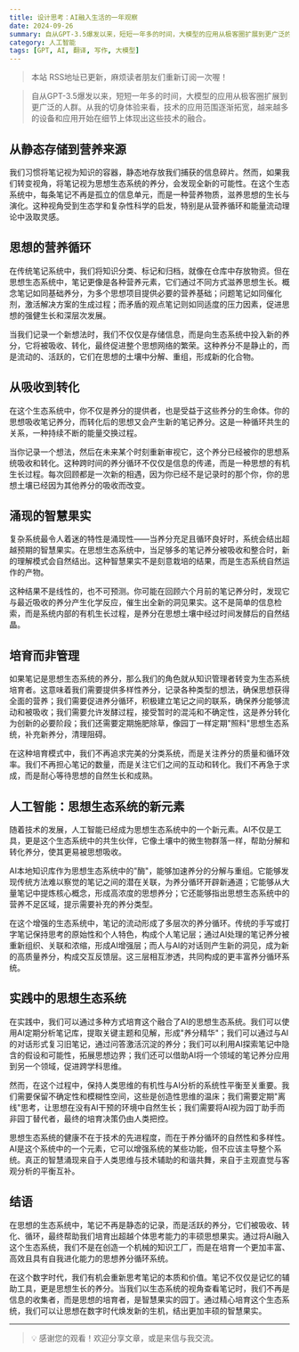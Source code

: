 ```yaml
---
title: 设计思考：AI融入生活的一年观察
date: 2024-09-26
summary: 自从GPT-3.5爆发以来，短短一年多的时间，大模型的应用从极客圈扩展到更广泛的人群
category: 人工智能
tags: [GPT, AI, 翻译, 写作, 大模型]
---
```


> 本站 RSS地址已更新，麻烦读者朋友们重新订阅一次喔！

> 自从GPT-3.5爆发以来，短短一年多的时间，大模型的应用从极客圈扩展到更广泛的人群。从我的切身体验来看，技术的应用范围逐渐拓宽，越来越多的设备和应用开始在细节上体现出这些技术的融合。

## 从静态存储到营养来源

我们习惯将笔记视为知识的容器，静态地存放我们捕获的信息碎片。然而，如果我们转变视角，将笔记视为思想生态系统的养分，会发现全新的可能性。在这个生态系统中，每条笔记不再是孤立的信息单元，而是一种营养物质，滋养思想的生长与演化。这种视角受到生态学和复杂性科学的启发，特别是从营养循环和能量流动理论中汲取灵感。

## 思想的营养循环

在传统笔记系统中，我们将知识分类、标记和归档，就像在仓库中存放物资。但在思想生态系统中，笔记更像是各种营养元素，它们通过不同方式滋养思想生长。概念笔记如同基础养分，为多个思想项目提供必要的营养基础；问题笔记如同催化剂，激活解决方案的生成过程；而矛盾的观点笔记则如同适度的压力因素，促进思想的强健生长和深层次发展。

当我们记录一个新想法时，我们不仅仅是存储信息，而是向生态系统中投入新的养分，它将被吸收、转化，最终促进整个思想网络的繁荣。这种养分不是静止的，而是流动的、活跃的，它们在思想的土壤中分解、重组，形成新的化合物。

## 从吸收到转化

在这个生态系统中，你不仅是养分的提供者，也是受益于这些养分的生命体。你的思想吸收笔记养分，而转化后的思想又会产生新的笔记养分。这是一种循环共生的关系，一种持续不断的能量交换过程。

当你记录一个想法，然后在未来某个时刻重新审视它，这个养分已经被你的思想系统吸收和转化。这种跨时间的养分循环不仅仅是信息的传递，而是一种思想的有机生长过程。每次回顾都是一次新的相遇，因为你已经不是记录时的那个你，你的思想土壤已经因为其他养分的吸收而改变。

## 涌现的智慧果实

复杂系统最令人着迷的特性是涌现性——当养分充足且循环良好时，系统会结出超越预期的智慧果实。在思想生态系统中，当足够多的笔记养分被吸收和整合时，新的理解模式会自然结出。这种智慧果实不是刻意栽培的结果，而是生态系统自然运作的产物。

这种结果不是线性的，也不可预测。你可能在回顾六个月前的笔记养分时，发现它与最近吸收的养分产生化学反应，催生出全新的洞见果实。这不是简单的信息检索，而是系统内部的有机生长过程，是养分在思想土壤中经过时间发酵后的自然结晶。

## 培育而非管理

如果笔记是思想生态系统的养分，那么我们的角色就从知识管理者转变为生态系统培育者。这意味着我们需要提供多样性养分，记录各种类型的想法，确保思想获得全面的营养；我们需要促进养分循环，积极建立笔记之间的联系，确保养分能够流动和被吸收；我们需要允许发酵过程，接受暂时的混沌和不确定性，这是养分转化为创新的必要阶段；我们还需要定期施肥除草，像园丁一样定期"照料"思想生态系统，补充新养分，清理阻碍。

在这种培育模式中，我们不再追求完美的分类系统，而是关注养分的质量和循环效率。我们不再担心笔记的数量，而是关注它们之间的互动和转化。我们不再急于求成，而是耐心等待思想的自然生长和成熟。

## 人工智能：思想生态系统的新元素

随着技术的发展，人工智能已经成为思想生态系统中的一个新元素。AI不仅是工具，更是这个生态系统中的共生伙伴，它像土壤中的微生物群落一样，帮助分解和转化养分，使其更易被思想吸收。

AI本地知识库作为思想生态系统中的"酶"，能够加速养分的分解与重组。它能够发现传统方法难以察觉的笔记之间的潜在关联，为养分循环开辟新通道；它能够从大量笔记中提炼核心概念，形成高浓度的思想养分；它还能够指出思想生态系统中的营养不足区域，提示需要补充的养分类型。

在这个增强的生态系统中，笔记的流动形成了多层次的养分循环。传统的手写或打字笔记保持思考的原始性和个人特色，构成个人笔记层；通过AI处理的笔记养分被重新组织、关联和浓缩，形成AI增强层；而人与AI的对话则产生新的洞见，成为新的高质量养分，构成交互反馈层。这三层相互渗透，共同构成的更丰富养分循环系统。

## 实践中的思想生态系统

在实践中，我们可以通过多种方式培育这个融合了AI的思想生态系统。我们可以使用AI定期分析笔记库，提取关键主题和见解，形成"养分精华"；我们可以通过与AI的对话形式复习旧笔记，通过问答激活沉淀的养分；我们可以利用AI探索笔记中隐含的假设和可能性，拓展思想边界；我们还可以借助AI将一个领域的笔记养分应用到另一个领域，促进跨学科思维。

然而，在这个过程中，保持人类思维的有机性与AI分析的系统性平衡至关重要。我们需要保留不确定性和模糊性空间，这些是创造性思维的温床；我们需要定期"离线"思考，让思想在没有AI干预的环境中自然生长；我们需要将AI视为园丁助手而非园丁替代者，最终的培育决策仍由人类把控。

思想生态系统的健康不在于技术的先进程度，而在于养分循环的自然性和多样性。AI是这个系统中的一个元素，它可以增强系统的某些功能，但不应该主导整个系统。真正的智慧涌现来自于人类思维与技术辅助的和谐共舞，来自于主观直觉与客观分析的平衡互补。

## 结语

在思想的生态系统中，笔记不再是静态的记录，而是活跃的养分，它们被吸收、转化、循环，最终帮助我们培育出超越个体思考能力的丰硕思想果实。通过将AI融入这个生态系统，我们不是在创造一个机械的知识工厂，而是在培育一个更加丰富、高效且具有自我进化能力的思想养分循环系统。

在这个数字时代，我们有机会重新思考笔记的本质和价值。笔记不仅仅是记忆的辅助工具，更是思想生长的养分。当我们以生态系统的视角查看笔记时，我们不再是信息的收集者，而是思想的培育者，是智慧果实的园丁。通过精心培育这个生态系统，我们可以让思想在数字时代焕发新的生机，结出更加丰硕的智慧果实。

---

> 💡 感谢您的观看！欢迎分享文章，或是来信与我交流。
